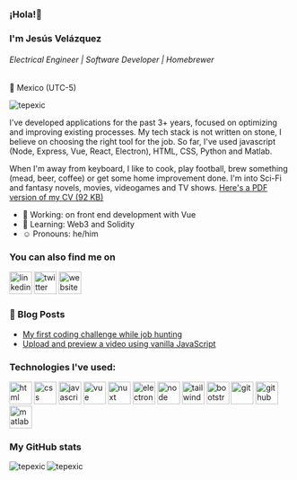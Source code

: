 ### ¡Hola!👋

### I'm Jesús Velázquez

###### _Electrical Engineer | Software Developer | Homebrewer_

:round_pushpin: Mexico (UTC-5)

<p align="left"> <img src="https://komarev.com/ghpvc/?username=tepexic" alt="tepexic" /> </p>
I've developed applications for the past 3+ years, focused on optimizing and improving existing processes. My tech stack is not written on stone, I believe on choosing the right tool for the job. So far, I've used javascript (Node, Express, Vue, React, Electron), HTML, CSS, Python and Matlab.

When I'm away from keyboard, I like to cook, play football, brew something (mead, beer, coffee) or get some home improvement done. I'm into Sci-Fi and fantasy novels, movies, videogames and TV shows. [Here's a PDF version of my CV (92 KB)](https://tepexic.com/CV_JesusVelazquez.pdf)

- :wrench: Working: on front end development with Vue
- :pencil: Learning: Web3 and Solidity
- :relaxed: Pronouns: he/him

### You can also find me on

[<img src='https://cdn.jsdelivr.net/npm/simple-icons@3.0.1/icons/linkedin.svg' alt='linkedin' height='40'>](https://www.linkedin.com/in/jesusavelazquez)
[<img src='https://cdn.jsdelivr.net/npm/simple-icons@3.0.1/icons/twitter.svg' alt='twitter' height='40'>](https://twitter.com/@tepexic)
[<img src='https://cdn.jsdelivr.net/npm/simple-icons@3.0.1/icons/icloud.svg' alt='website' height='40'>](https://dev.to/tepexic)

### 📙 Blog Posts

<!-- BLOG-POST-LIST:START -->
- [My first coding challenge while job hunting](https://dev.to/tepexic/my-first-coding-challenge-while-job-hunting-54dj)
- [Upload and preview a video using vanilla JavaScript](https://dev.to/tepexic/upload-and-preview-a-video-using-vanilla-javascript-37k2)
<!-- BLOG-POST-LIST:END -->

### Technologies I've used:

<p align="left"><img src="https://tepexic.com/images/tech-logos/html.svg" alt="html" width="40" height="40"/>
<img src="https://tepexic.com/images/tech-logos/css.svg" alt="css" width="40" height="40"/>
<img src="https://tepexic.com/images/tech-logos/js.svg" alt="javascript" width="40" height="40"/>
<img src="https://tepexic.com/images/tech-logos/vue.svg" alt="vue" width="40" height="40"/>
<img src="https://tepexic.com/images/tech-logos/nuxt.png" alt="nuxt" width="40" height="40"/>
<img src="https://tepexic.com/images/tech-logos/electron.svg" alt="electron" width="40" height="40"/>
<img src="https://tepexic.com/images/tech-logos/node.png" alt="node" width="40" height="40"/>
<img src="https://tepexic.com/images/tech-logos/tailwind.svg" alt="tailwind" width="40" height="40"/>
<img src="https://tepexic.com/images/tech-logos/bootstrap.svg" alt="bootstrap" width="40" height="40"/>
<img src="https://tepexic.com/images/tech-logos/git.svg" alt="git" width="40" height="40"/>
<img src="https://tepexic.com/images/tech-logos/github.png" alt="github" width="40" height="40"/>
<img src="https://tepexic.com/images/tech-logos/matlab.png" alt="matlab" width="40" height="40"/>
</p>

### My GitHub stats

<p><img align="left" src="https://github-readme-stats.vercel.app/api/top-langs/?username=tepexic&layout=compact" alt="tepexic" /></p>
<p></p>
<p>&nbsp;<img align="left" src="https://github-readme-stats.vercel.app/api?username=tepexic&show_icons=true" alt="tepexic" /></p>
